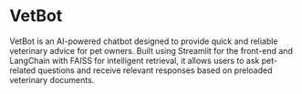 # VetBot
VetBot is an AI-powered chatbot designed to provide quick and reliable veterinary advice for pet owners. Built using Streamlit for the front-end and LangChain with FAISS for intelligent retrieval, it allows users to ask pet-related questions and receive relevant responses based on preloaded veterinary documents.
